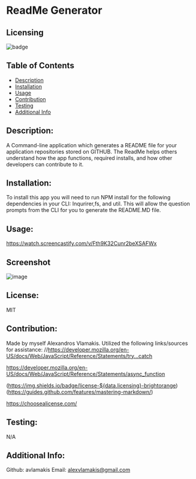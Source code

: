 # ReadMe Generator

## Licensing
![badge](https://img.shields.io/badge/license-MIT-brightorange)

## Table of Contents
  - [Description](#description)
  - [Installation](#installation)
  - [Usage](#usage)
  - [Contribution](#contribution)
  - [Testing](#testing)
  - [Additional Info](#additional-info)
  
## Description:
A Command-line application which generates a README file for your application repositories stored on GITHUB. The ReadMe helps others understand how the app functions, required installs, and how other developers can contribute to it.

## Installation:
To install this app you will need to run NPM install for the following dependencies in your CLI: Inqurirer,fs, and util. This will allow the question prompts from the CLI for you to generate the README.MD file.

## Usage:
https://watch.screencastify.com/v/Fth9K32Cunr2beXSAFWx

## Screenshot
![image](https://user-images.githubusercontent.com/91172337/147423235-24403bfe-4b92-48ec-bdec-f330136d5563.png)


## License:
MIT

## Contribution:
Made by myself Alexandros Vlamakis. 
Utilized the following links/sources for assistance:
//https://developer.mozilla.org/en-US/docs/Web/JavaScript/Reference/Statements/try...catch 

https://developer.mozilla.org/en-US/docs/Web/JavaScript/Reference/Statements/async_function 

(https://img.shields.io/badge/license-${data.licensing}-brightorange) (https://guides.github.com/features/mastering-markdown/) 

https://choosealicense.com/

## Testing:
N/A

## Additional Info:
Github: avlamakis
Email: alexvlamakis@gmail.com
